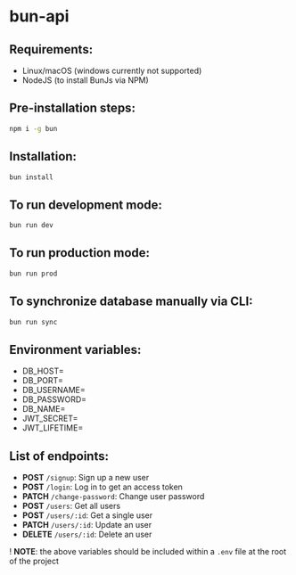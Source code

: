 # bun-api

## Requirements:

- Linux/macOS (windows currently not supported)
- NodeJS (to install BunJs via NPM)

## Pre-installation steps:

```bash
npm i -g bun
```

## Installation:

```bash
bun install
```

## To run development mode:

```bash
bun run dev
```

## To run production mode:

```bash
bun run prod
```

## To synchronize database manually via CLI:

```bash
bun run sync
```

## Environment variables:

- DB_HOST=
- DB_PORT=
- DB_USERNAME=
- DB_PASSWORD=
- DB_NAME=
- JWT_SECRET=
- JWT_LIFETIME=

## List of endpoints:

- **POST** `/signup`: Sign up a new user
- **POST** `/login`: Log in to get an access token
- **PATCH** `/change-password`: Change user password
- **POST** `/users`: Get all users
- **POST** `/users/:id`: Get a single user
- **PATCH** `/users/:id`: Update an user
- **DELETE** `/users/:id`: Delete an user

! **NOTE**: the above variables should be included within a `.env` file at the root of the project
